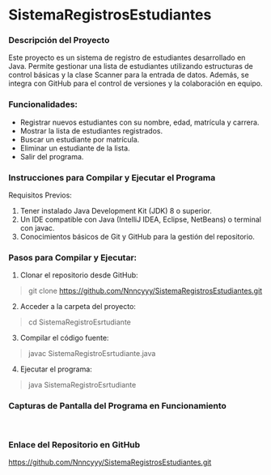 # SistemaRegistrosEstudiantes
### Descripción del Proyecto

Este proyecto es un sistema de registro de estudiantes desarrollado en Java. Permite gestionar una lista de estudiantes utilizando estructuras de control básicas y la clase Scanner para la entrada de datos. Además, se integra con GitHub para el control de versiones y la colaboración en equipo.

### Funcionalidades:
- Registrar nuevos estudiantes con su nombre, edad, matrícula y carrera.
- Mostrar la lista de estudiantes registrados.
- Buscar un estudiante por matrícula.
- Eliminar un estudiante de la lista.
- Salir del programa.

### Instrucciones para Compilar y Ejecutar el Programa
Requisitos Previos:
1. Tener instalado Java Development Kit (JDK) 8 o superior.
2. Un IDE compatible con Java (IntelliJ IDEA, Eclipse, NetBeans) o terminal con javac.
3. Conocimientos básicos de Git y GitHub para la gestión del repositorio.

### Pasos para Compilar y Ejecutar:
1. Clonar el repositorio desde GitHub:
> git clone https://github.com/Nnncyyy/SistemaRegistrosEstudiantes.git

2. Acceder a la carpeta del proyecto:
> cd SistemaRegistroEsrtudiante

3. Compilar el código fuente:
> javac SistemaRegistroEsrtudiante.java

4. Ejecutar el programa:
> java SistemaRegistroEsrtudiante

### Capturas de Pantalla del Programa en Funcionamiento
<br>
<img scr="Imagen1.png" width="20">
<br>
<img scr="Imagen2.png">
<br>
<img scr="Imagen1.png">

### Enlace del Repositorio en GitHub
https://github.com/Nnncyyy/SistemaRegistrosEstudiantes.git

